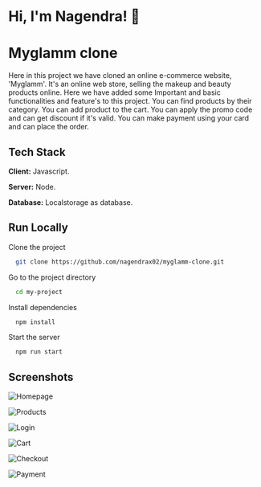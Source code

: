 
# Hi, I'm Nagendra! 👋

  
# Myglamm clone

Here in this project we have cloned an online e-commerce website, 'Myglamm'.  It's an online web store, selling the makeup and beauty products online.
Here we have added some Important and basic functionalities and feature's to this project.
You can find products by their category.
You can add product to the cart.
You can apply the promo code and can get discount if it's valid.
You can make payment using your card and can place the order.

## Tech Stack

**Client:** Javascript.

**Server:** Node.

**Database:** Localstorage as database.

  
## Run Locally

Clone the project

```bash
  git clone https://github.com/nagendrax02/myglamm-clone.git
```

Go to the project directory

```bash
  cd my-project
```

Install dependencies

```bash
  npm install
```

Start the server

```bash
  npm run start
```

  
## Screenshots

![Homepage](https://user-images.githubusercontent.com/76935781/126890461-e83b8df3-4ff7-4e5b-801c-f9f49c49fafb.png)


![Products](https://user-images.githubusercontent.com/76935781/126900144-239f13f9-973f-4e7b-919c-fb614aee062a.png)

![Login](https://user-images.githubusercontent.com/76935781/126900054-9f17dfd9-1d83-479c-ba5f-35ea7cdca9ce.png)


![Cart](https://user-images.githubusercontent.com/76935781/126899970-50c5ff90-4525-4387-a1d3-dc42bdde87ad.png)


![Checkout](https://user-images.githubusercontent.com/76935781/126899992-6efb85d2-f4b5-4d0b-8491-39b40f316cf0.png)



![Payment](https://user-images.githubusercontent.com/76935781/126900122-ba785a04-d432-46f1-ad38-d765072fc1b1.png)
